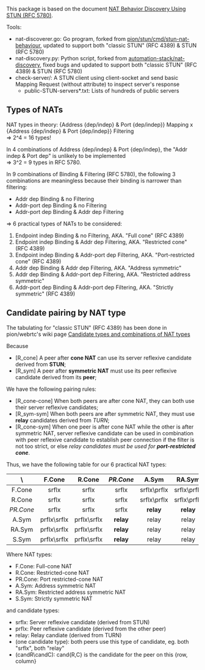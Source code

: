 This package is based on the document [NAT Behavior Discovery Using STUN (RFC 5780)](https://www.netmanias.com/en/post/techdocs/6067/nat-network-protocol/nat-behavior-discovery-using-stun-rfc-5780).

Tools:
- nat-discoverer.go: Go program, forked from [pion/stun/cmd/stun-nat-behaviour](https://github.com/pion/stun/tree/master/cmd/stun-nat-behaviour), updated to support both "classic STUN" (RFC 4389) & STUN (RFC 5780)
- nat-discovery.py: Python script, forked from [automation-stack/nat-discovery](https://github.com/automation-stack/nat-discovery), fixed bugs and updated to support both "classic STUN" (RFC 4389) & STUN (RFC 5780)
- check-server/: A STUN client using client-socket and send basic Mapping Request (without attribute) to inspect server's response
    - public-STUN-servers\*.txt: Lists of hundreds of public servers


## Types of NATs

NAT types in theory: {Address {dep/indep} & Port {dep/indep}} Mapping x {Address {dep/indep} & Port {dep/indep}} Filtering \
=> 2^4 = 16 types!

In 4 combinations of Address {dep/indep} & Port {dep/indep}, the "Addr indep & Port dep" is unlikely to be implemented \
=> 3^2 = 9 types in RFC 5780.

In 9 combinations of Binding & Filtering (RFC 5780), the following 3 combinations are meaningless because their binding is narrower than filtering:
- Addr dep Binding & no Filtering
- Addr-port dep Binding & no Filtering
- Addr-port dep Binding & Addr dep Filtering

=> 6 practical types of NATs to be considered:
1. Endpoint indep Binding & no Filtering, AKA. "Full cone" (RFC 4389)
2. Endpoint indep Binding & Addr dep Filtering, AKA. "Restricted cone" (RFC 4389)
3. Endpoint indep Binding & Addr-port dep Filtering, AKA. "Port-restricted cone" (RFC 4389)
4. Addr dep Binding & Addr dep Filtering, AKA. "Address symmetric"
5. Addr dep Binding & Addr-port dep Filtering, AKA. "Restricted address symmetric"
6. Addr-port dep Binding & Addr-port dep Filtering, AKA. "Strictly symmetric" (RFC 4389)

## Candidate pairing by NAT type

The tabulating for "classic STUN" (RFC 4389) has been done in pion/webrtc's wiki page [Candidate types and combinations of NAT types](https://github.com/pion/webrtc/wiki/Network-Address-Translation#candidate-types-and-combinations-of-nat-types)

Because
- \[R\_cone\] A peer after **cone NAT** can use its server reflexive candidate derived from **STUN**;
- \[R\_sym\] A peer after **symmetric NAT** must use its peer reflexive candidate derived from its **peer**;

We have the following pairing rules:
- \[R\_cone-cone\] When both peers are after cone NAT, they can both use their server reflexive candidates;
- \[R\_sym-sym\] When both peers are after symmetric NAT, they must use **relay** candidates derived from *TURN*;
- \[R\_cone-sym\] When one peer is after cone NAT while the other is after symmetric NAT, server reflexive candidate can be used in combination with peer reflexive candidate to establish peer connection if the filter is not too strict, or else _relay candidates must be used for **port-restricted cone**_.

Thus, we have the following table for our 6 practical NAT types:

|    \    | F.Cone     | R.Cone     | _PR.Cone_  | A.Sym      | RA.Sym     | S.Sym      |
|:-------:|:----------:|:----------:|:----------:|:----------:|:----------:|:----------:|
| F.Cone  |srflx       |srflx       |srflx       |srflx\prflx |srflx\prflx |srflx\prflx |
| R.Cone  |srflx       |srflx       |srflx       |srflx\prflx |srflx\prflx |srflx\prflx |
|_PR.Cone_|srflx       |srflx       |srflx       |**relay**   |**relay**   |**relay**   |
| A.Sym   |prflx\srflx |prflx\srflx |**relay**   |relay       |relay       |relay       |
| RA.Sym  |prflx\srflx |prflx\srflx |**relay**   |relay       |relay       |relay       |
| S.Sym   |prflx\srflx |prflx\srflx |**relay**   |relay       |relay       |relay       |

Where NAT types:
* F.Cone: Full-cone NAT
* R.Cone: Restricted-cone NAT
* PR.Cone: Port restricted-cone NAT
* A.Sym: Address symmetric NAT
* RA.Sym: Restricted address symmetric NAT
* S.Sym: Strictly symmetric NAT

and candidate types:
* srflx: Server reflexive candidate (derived from STUN)
* prflx: Peer reflexive candidate (derived from the other peer)
* relay: Relay candiate (derived from TURN)
* (one candidate type): both peers use this type of candidate, eg. both "srflx", both "relay"
* (candR\candC): cand{R,C} is the candidate for the peer on this {row, column}
